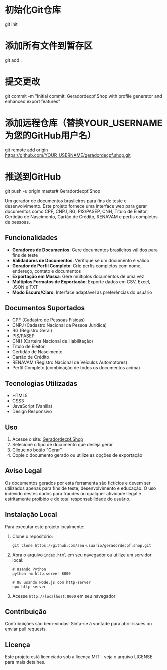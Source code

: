 # 初始化Git仓库
git init

# 添加所有文件到暂存区
git add .

# 提交更改
git commit -m "Initial commit: Geradordecpf.Shop with profile generator and enhanced export features"

# 添加远程仓库（替换YOUR_USERNAME为您的GitHub用户名）
git remote add origin https://github.com/YOUR_USERNAME/geradordecpf.shop.git

# 推送到GitHub
git push -u origin master# Geradordecpf.Shop

Um gerador de documentos brasileiros para fins de teste e desenvolvimento. Este projeto fornece uma interface web para gerar documentos como CPF, CNPJ, RG, PIS/PASEP, CNH, Título de Eleitor, Certidão de Nascimento, Cartão de Crédito, RENAVAM e perfis completos de pessoas.

## Funcionalidades

- **Geradores de Documentos**: Gere documentos brasileiros válidos para fins de teste
- **Validadores de Documentos**: Verifique se um documento é válido
- **Gerador de Perfil Completo**: Crie perfis completos com nome, endereço, contato e documentos
- **Exportação em Massa**: Gere múltiplos documentos de uma vez
- **Múltiplos Formatos de Exportação**: Exporte dados em CSV, Excel, JSON e TXT
- **Modo Escuro/Claro**: Interface adaptável às preferências do usuário

## Documentos Suportados

- CPF (Cadastro de Pessoas Físicas)
- CNPJ (Cadastro Nacional da Pessoa Jurídica)
- RG (Registro Geral)
- PIS/PASEP
- CNH (Carteira Nacional de Habilitação)
- Título de Eleitor
- Certidão de Nascimento
- Cartão de Crédito
- RENAVAM (Registro Nacional de Veículos Automotores)
- Perfil Completo (combinação de todos os documentos acima)

## Tecnologias Utilizadas

- HTML5
- CSS3
- JavaScript (Vanilla)
- Design Responsivo

## Uso

1. Acesse o site: [Geradordecpf.Shop](https://geradordecpf.shop)
2. Selecione o tipo de documento que deseja gerar
3. Clique no botão "Gerar"
4. Copie o documento gerado ou utilize as opções de exportação

## Aviso Legal

Os documentos gerados por esta ferramenta são fictícios e devem ser utilizados apenas para fins de teste, desenvolvimento e educação. O uso indevido destes dados para fraudes ou qualquer atividade ilegal é estritamente proibido e de total responsabilidade do usuário.

## Instalação Local

Para executar este projeto localmente:

1. Clone o repositório:
   ```
   git clone https://github.com/seu-usuario/geradordecpf.shop.git
   ```

2. Abra o arquivo `index.html` em seu navegador ou utilize um servidor local:
   ```
   # Usando Python
   python -m http.server 8000
   
   # Ou usando Node.js com http-server
   npx http-server
   ```

3. Acesse `http://localhost:8000` em seu navegador

## Contribuição

Contribuições são bem-vindas! Sinta-se à vontade para abrir issues ou enviar pull requests.

## Licença

Este projeto está licenciado sob a licença MIT - veja o arquivo LICENSE para mais detalhes.
